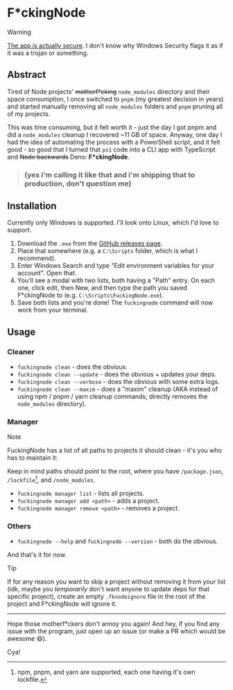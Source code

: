 <!-- markdownlint-disable -->

# F*ckingNode

> [!WARNING]
> [The app is actually secure](https://www.virustotal.com/gui/file/182bf44c5ced202408a770e193f8f9bc2f9e6e49a867650d15ff6034aba37b0e?nocache=1).
> I don't know why Windows Security flags it as if it was a trojan or something.

## Abstract

Tired of Node projects' ~~motherf*cking~~ `node_modules` directory and their space consumption, I once switched to
`pnpm` (my greatest decision in years) and started manually removing all `node_modules` folders and `pnpm` pruning all
of my projects.

This was time consuming, but it felt worth it - just the day I got pnpm and did a `node_modules` cleanup I recovered ~11
GB of space. Anyway, one day I had the idea of automating the process with a PowerShell script, and it felt good - so
good that I turned that `ps1` code into a CLI app with TypeScript and ~~Node backwards~~ Deno: **F*ckingNode**.

> ### (yes i'm calling it like that and i'm shipping that to production, don't question me)

## Installation

Currently only Windows is supported. I'll look onto Linux, which I'd love to support.

1. Download the `.exe` from the [GitHub releases page](https://github.com/ZakaHaceCosas/FuckingNode/releases/latest).
2. Place that somewhere (e.g. a `C:\Scripts` folder, which is what I recommend).
3. Enter Windows Search and type "Edit environment variables for your account". Open that.
4. You'll see a modal with two lists, both having a "Path" entry. On each one, click edit, then New, and then type the
   path you saved F*ckingNode to (e.g. `C:\Scripts\FuckingNode.exe`).
5. Save both lists and you're done! The `fuckingnode` command will now work from your terminal.

## Usage

### Cleaner

- `fuckingnode clean` - does the obvious.
- `fuckingnode clean --update` - does the obvious + updates your deps.
- `fuckingnode clean --verbose` - does the obvious with some extra logs.
- `fuckingnode clean --maxim` - does a "maxim" cleanup (AKA instead of using npm / pnpm / yarn cleanup commands,
  directly removes the `node_modules` directory).

### Manager

> [!NOTE]
> FuckingNode has a list of all paths to projects it should clean - it's you who has to maintain it:
>
> Keep in mind paths should point to the root, where you have `/package.json`, `/lockfile`[^1], and `/node_modules`.

- `fuckingnode manager list` - lists all projects.
- `fuckingnode manager add <path>` - adds a project.
- `fuckingnode manager remove <path>` - removes a project.

### Others

- `fuckingnode --help` and `fuckingnode --version` - both do the obvious.

And that's it for now.

> [!TIP]
> If for any reason you want to skip a project without removing it from your list (idk, maybe you _temporarily_ don't
> want anyone to update deps for that specific project), create an empty `.fknodeignore` file in the root of the project
> and F*ckingNode will ignore it.

---

Hope those motherf*ckers don't annoy you again! And hey, if you find any issue with the program, just open up an issue
(or make a PR which would be awesome :smile:).

Cya!

[^1]: npm, pnpm, and yarn are supported, each one having it's own lockfile.
